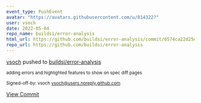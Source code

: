 ```yaml
---
event_type: PushEvent
avatar: "https://avatars.githubusercontent.com/u/814322?"
user: vsoch
date: 2022-05-04
repo_name: buildsi/error-analysis
html_url: https://github.com/buildsi/error-analysis/commit/6574ca22d25dd82c6ab3852ad226d342b8f7d254
repo_url: https://github.com/buildsi/error-analysis
---
```


<a href='https://github.com/vsoch' target='_blank'>vsoch</a> pushed to <a href='https://github.com/buildsi/error-analysis' target='_blank'>buildsi/error-analysis</a>

<small>adding errors and highlighted features to show on spec diff pages

Signed-off-by: vsoch <vsoch@users.noreply.github.com></small>

<a href='https://github.com/buildsi/error-analysis/commit/6574ca22d25dd82c6ab3852ad226d342b8f7d254' target='_blank'>View Commit</a>